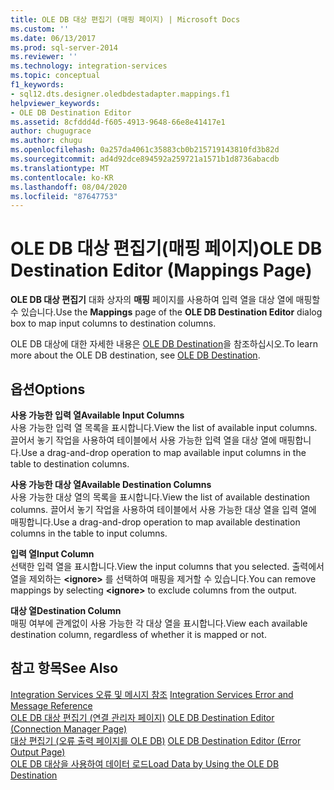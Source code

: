 ```yaml
---
title: OLE DB 대상 편집기 (매핑 페이지) | Microsoft Docs
ms.custom: ''
ms.date: 06/13/2017
ms.prod: sql-server-2014
ms.reviewer: ''
ms.technology: integration-services
ms.topic: conceptual
f1_keywords:
- sql12.dts.designer.oledbdestadapter.mappings.f1
helpviewer_keywords:
- OLE DB Destination Editor
ms.assetid: 8cfddd4d-f605-4913-9648-66e8e41417e1
author: chugugrace
ms.author: chugu
ms.openlocfilehash: 0a257da4061c35883cb0b215719143810fd3b82d
ms.sourcegitcommit: ad4d92dce894592a259721a1571b1d8736abacdb
ms.translationtype: MT
ms.contentlocale: ko-KR
ms.lasthandoff: 08/04/2020
ms.locfileid: "87647753"
---
```

# <a name="ole-db-destination-editor-mappings-page"></a><span data-ttu-id="6d198-102">OLE DB 대상 편집기(매핑 페이지)</span><span class="sxs-lookup"><span data-stu-id="6d198-102">OLE DB Destination Editor (Mappings Page)</span></span>
  <span data-ttu-id="6d198-103">**OLE DB 대상 편집기** 대화 상자의 **매핑** 페이지를 사용하여 입력 열을 대상 열에 매핑할 수 있습니다.</span><span class="sxs-lookup"><span data-stu-id="6d198-103">Use the **Mappings** page of the **OLE DB Destination Editor** dialog box to map input columns to destination columns.</span></span>  
  
 <span data-ttu-id="6d198-104">OLE DB 대상에 대한 자세한 내용은 [OLE DB Destination](data-flow/ole-db-destination.md)을 참조하십시오.</span><span class="sxs-lookup"><span data-stu-id="6d198-104">To learn more about the OLE DB destination, see [OLE DB Destination](data-flow/ole-db-destination.md).</span></span>  
  
## <a name="options"></a><span data-ttu-id="6d198-105">옵션</span><span class="sxs-lookup"><span data-stu-id="6d198-105">Options</span></span>  
 <span data-ttu-id="6d198-106">**사용 가능한 입력 열**</span><span class="sxs-lookup"><span data-stu-id="6d198-106">**Available Input Columns**</span></span>  
 <span data-ttu-id="6d198-107">사용 가능한 입력 열 목록을 표시합니다.</span><span class="sxs-lookup"><span data-stu-id="6d198-107">View the list of available input columns.</span></span> <span data-ttu-id="6d198-108">끌어서 놓기 작업을 사용하여 테이블에서 사용 가능한 입력 열을 대상 열에 매핑합니다.</span><span class="sxs-lookup"><span data-stu-id="6d198-108">Use a drag-and-drop operation to map available input columns in the table to destination columns.</span></span>  
  
 <span data-ttu-id="6d198-109">**사용 가능한 대상 열**</span><span class="sxs-lookup"><span data-stu-id="6d198-109">**Available Destination Columns**</span></span>  
 <span data-ttu-id="6d198-110">사용 가능한 대상 열의 목록을 표시합니다.</span><span class="sxs-lookup"><span data-stu-id="6d198-110">View the list of available destination columns.</span></span> <span data-ttu-id="6d198-111">끌어서 놓기 작업을 사용하여 테이블에서 사용 가능한 대상 열을 입력 열에 매핑합니다.</span><span class="sxs-lookup"><span data-stu-id="6d198-111">Use a drag-and-drop operation to map available destination columns in the table to input columns.</span></span>  
  
 <span data-ttu-id="6d198-112">**입력 열**</span><span class="sxs-lookup"><span data-stu-id="6d198-112">**Input Column**</span></span>  
 <span data-ttu-id="6d198-113">선택한 입력 열을 표시합니다.</span><span class="sxs-lookup"><span data-stu-id="6d198-113">View the input columns that you selected.</span></span> <span data-ttu-id="6d198-114">출력에서 열을 제외하는 **\<ignore>** 를 선택하여 매핑을 제거할 수 있습니다.</span><span class="sxs-lookup"><span data-stu-id="6d198-114">You can remove mappings by selecting **\<ignore>** to exclude columns from the output.</span></span>  
  
 <span data-ttu-id="6d198-115">**대상 열**</span><span class="sxs-lookup"><span data-stu-id="6d198-115">**Destination Column**</span></span>  
 <span data-ttu-id="6d198-116">매핑 여부에 관계없이 사용 가능한 각 대상 열을 표시합니다.</span><span class="sxs-lookup"><span data-stu-id="6d198-116">View each available destination column, regardless of whether it is mapped or not.</span></span>  
  
## <a name="see-also"></a><span data-ttu-id="6d198-117">참고 항목</span><span class="sxs-lookup"><span data-stu-id="6d198-117">See Also</span></span>  
 <span data-ttu-id="6d198-118">[Integration Services 오류 및 메시지 참조](../../2014/integration-services/integration-services-error-and-message-reference.md) </span><span class="sxs-lookup"><span data-stu-id="6d198-118">[Integration Services Error and Message Reference](../../2014/integration-services/integration-services-error-and-message-reference.md) </span></span>  
 <span data-ttu-id="6d198-119">[OLE DB 대상 편집기 &#40;연결 관리자 페이지&#41;](../../2014/integration-services/ole-db-destination-editor-connection-manager-page.md) </span><span class="sxs-lookup"><span data-stu-id="6d198-119">[OLE DB Destination Editor &#40;Connection Manager Page&#41;](../../2014/integration-services/ole-db-destination-editor-connection-manager-page.md) </span></span>  
 <span data-ttu-id="6d198-120">[대상 편집기 &#40;오류 출력 페이지를 OLE DB&#41;](../../2014/integration-services/ole-db-destination-editor-error-output-page.md) </span><span class="sxs-lookup"><span data-stu-id="6d198-120">[OLE DB Destination Editor &#40;Error Output Page&#41;](../../2014/integration-services/ole-db-destination-editor-error-output-page.md) </span></span>  
 [<span data-ttu-id="6d198-121">OLE DB 대상을 사용하여 데이터 로드</span><span class="sxs-lookup"><span data-stu-id="6d198-121">Load Data by Using the OLE DB Destination</span></span>](data-flow/load-data-by-using-the-ole-db-destination.md)  
  
  
